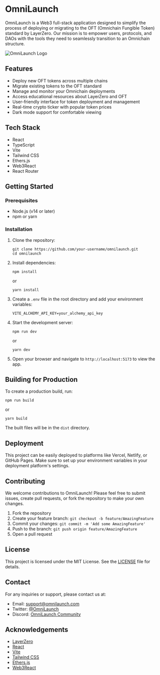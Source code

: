 # OmniLaunch

OmniLaunch is a Web3 full-stack application designed to simplify the process of deploying or migrating to the OFT (Omnichain Fungible Token) standard by LayerZero. Our mission is to empower users, protocols, and DAOs with the tools they need to seamlessly transition to an Omnichain structure.

![OmniLaunch Logo](public/omnilaunch-icon.png)

## Features

- Deploy new OFT tokens across multiple chains
- Migrate existing tokens to the OFT standard
- Manage and monitor your Omnichain deployments
- Access educational resources about LayerZero and OFT
- User-friendly interface for token deployment and management
- Real-time crypto ticker with popular token prices
- Dark mode support for comfortable viewing

## Tech Stack

- React
- TypeScript
- Vite
- Tailwind CSS
- Ethers.js
- Web3React
- React Router

## Getting Started

### Prerequisites

- Node.js (v14 or later)
- npm or yarn

### Installation

1. Clone the repository:
   ```
   git clone https://github.com/your-username/omnilaunch.git
   cd omnilaunch
   ```

2. Install dependencies:
   ```
   npm install
   ```
   or
   ```
   yarn install
   ```

3. Create a `.env` file in the root directory and add your environment variables:
   ```
   VITE_ALCHEMY_API_KEY=your_alchemy_api_key
   ```

4. Start the development server:
   ```
   npm run dev
   ```
   or
   ```
   yarn dev
   ```

5. Open your browser and navigate to `http://localhost:5173` to view the app.

## Building for Production

To create a production build, run:

```
npm run build
```
or
```
yarn build
```

The built files will be in the `dist` directory.

## Deployment

This project can be easily deployed to platforms like Vercel, Netlify, or GitHub Pages. Make sure to set up your environment variables in your deployment platform's settings.

## Contributing

We welcome contributions to OmniLaunch! Please feel free to submit issues, create pull requests, or fork the repository to make your own changes.

1. Fork the repository
2. Create your feature branch: `git checkout -b feature/AmazingFeature`
3. Commit your changes: `git commit -m 'Add some AmazingFeature'`
4. Push to the branch: `git push origin feature/AmazingFeature`
5. Open a pull request

## License

This project is licensed under the MIT License. See the [LICENSE](LICENSE) file for details.

## Contact

For any inquiries or support, please contact us at:

- Email: support@omnilaunch.com
- Twitter: [@OmniLaunch](https://twitter.com/OmniLaunch)
- Discord: [OmniLaunch Community](https://discord.gg/omnilaunch)

## Acknowledgements

- [LayerZero](https://layerzero.network/)
- [React](https://reactjs.org/)
- [Vite](https://vitejs.dev/)
- [Tailwind CSS](https://tailwindcss.com/)
- [Ethers.js](https://docs.ethers.io/)
- [Web3React](https://github.com/NoahZinsmeister/web3-react)